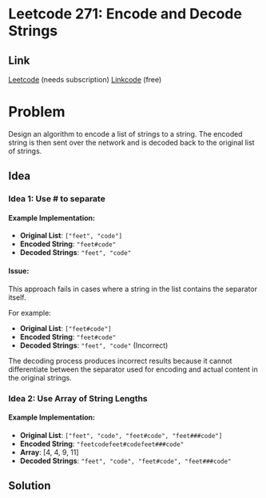 # Leetcode 271: Encode and Decode Strings

## Link
[Leetcode](https://leetcode.com/problems/encode-and-decode-strings/) (needs subscription)
[Linkcode](https://www.lintcode.com/problem/659/) (free)

# Problem
Design an algorithm to encode a list of strings to a string. The encoded string is then sent over the network and is decoded back to the original list of strings.

## Idea

### Idea 1: Use # to separate

#### Example Implementation:
- **Original List**: `["feet", "code"]`  
- **Encoded String**: `"feet#code"`  
- **Decoded Strings**: `"feet", "code"`

#### Issue:
This approach fails in cases where a string in the list contains the separator itself.

For example:  
- **Original List**: `["feet#code"]`  
- **Encoded String**: `"feet#code"`  
- **Decoded Strings**: `"feet", "code"` (Incorrect)  

The decoding process produces incorrect results because it cannot differentiate between the separator used for encoding and actual content in the original strings.

### Idea 2: Use Array of String Lengths

#### Example Implementation:
- **Original List**: `["feet", "code", "feet#code", "feet###code"]`  
- **Encoded String**: `"feetcodefeet#codefeet###code"`
- **Array**: [4, 4, 9, 11]  
- **Decoded Strings**: `"feet", "code", "feet#code", "feet###code"`

## Solution


```Python

```